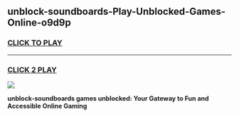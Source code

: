 
## unblock-soundboards-Play-Unblocked-Games-Online-o9d9p
<h3>
<a href="https://premium76.site?title=unblock-soundboards&ref=25A">CLICK TO PLAY</a></h3>
<hr>

<h3>
<a href="https://premium76.site?title=unblock-soundboards&ref=25A">CLICK 2 PLAY</a>
  
</h3>

<a href="https://premium76.site?title=unblock-soundboards&ref=25A"><img src="https://clearcache.store/games.png"></a>


**unblock-soundboards games unblocked: Your Gateway to Fun and Accessible Online Gaming**
